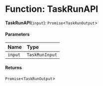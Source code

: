 # Function: TaskRunAPI

**TaskRunAPI**(`input`): `Promise`<`TaskRunOutput`>

#### Parameters

| Name | Type |
| :------ | :------ |
| `input` | `TaskRunInput` |

#### Returns

`Promise`<`TaskRunOutput`>
